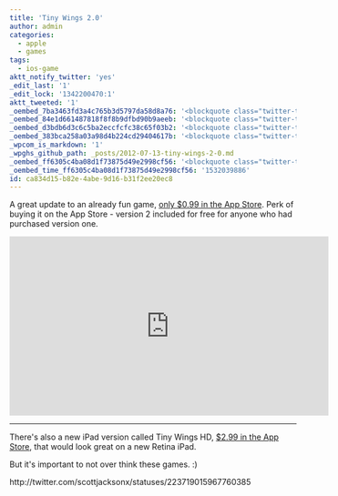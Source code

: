 ```yaml
---
title: 'Tiny Wings 2.0'
author: admin
categories:
  - apple
  - games
tags:
  - ios-game
aktt_notify_twitter: 'yes'
_edit_last: '1'
_edit_lock: '1342200470:1'
aktt_tweeted: '1'
_oembed_7ba3463fd3a4c765b3d5797da58d8a76: '<blockquote class="twitter-tweet" width="550"><p>I like the Tiny Wings update, but I still don’t get why a bird needs coins, or even how he understands the concept of money.</p>&mdash; Scott Jackson (@scottjacksonx) <a href="https://twitter.com/scottjacksonx/status/223719015967760385" data-datetime="2012-07-13T10:02:24+00:00">July 13, 2012</a></blockquote><script src="//platform.twitter.com/widgets.js" charset="utf-8"></script>'
_oembed_84e1d661487818f8f8b9dfbd90b9aeeb: '<blockquote class="twitter-tweet" width="500"><p>I like the Tiny Wings update, but I still don’t get why a bird needs coins, or even how he understands the concept of money.</p>&mdash; Scott Jackson (@scottjacksonx) <a href="https://twitter.com/scottjacksonx/status/223719015967760385" data-datetime="2012-07-13T10:02:24+00:00">July 13, 2012</a></blockquote><script src="//platform.twitter.com/widgets.js" charset="utf-8"></script>'
_oembed_d3bdb6d3c6c5ba2eccfcfc38c65f03b2: '<blockquote class="twitter-tweet" width="550"><p>I like the Tiny Wings update, but I still don’t get why a bird needs coins, or even how he understands the concept of money.</p>&mdash; Scott Jackson (@scottjacksonx) <a href="https://twitter.com/scottjacksonx/statuses/223719015967760385">July 13, 2012</a></blockquote><script async src="//platform.twitter.com/widgets.js" charset="utf-8"></script>'
_oembed_383bca258a03a98d4b224cd29404617b: '<blockquote class="twitter-tweet" width="550"><p>I like the Tiny Wings update, but I still don’t get why a bird needs coins, or even how he understands the concept of money.</p>&mdash; Scott Jackson (@scottjacksonx) <a href="https://twitter.com/scottjacksonx/statuses/223719015967760385">July 13, 2012</a></blockquote><script async src="//platform.twitter.com/widgets.js" charset="utf-8"></script>'
_wpcom_is_markdown: '1'
_wpghs_github_path: _posts/2012-07-13-tiny-wings-2-0.md
_oembed_ff6305c4ba08d1f73875d49e2998cf56: '<blockquote class="twitter-tweet" data-width="550" data-dnt="true"><p lang="en" dir="ltr">I like the Tiny Wings update, but I still don’t get why a bird needs coins, or even how he understands the concept of money.</p>&mdash; Scott Jackson (@scottjacksonx) <a href="https://twitter.com/scottjacksonx/status/223719015967760385?ref_src=twsrc%5Etfw">July 13, 2012</a></blockquote><script async src="https://platform.twitter.com/widgets.js" charset="utf-8"></script>'
_oembed_time_ff6305c4ba08d1f73875d49e2998cf56: '1532039886'
id: ca834d15-b82e-4abe-9d16-b31f2ee20ec8
---
```

<p>A great update to an already fun game, <a href="http://click.linksynergy.com/fs-bin/stat?id=6PFrOqNV4B8&offerid=146261&type=3&subid=0&tmpid=1826&RD_PARM1=http%253A%252F%252Fitunes.apple.com%252Fca%252Fapp%252Ftiny-wings%252Fid417817520%253Fmt%253D8%2526uo%253D4%2526partnerId%253D30" target="itunes_store">only $0.99 in the App Store</a>. Perk of buying it on the App Store - version 2 included for free for anyone who had purchased version one.</p>
<p><iframe width="560" height="315" src="http://www.youtube.com/embed/AXUiyK1olZ8?rel=0" frameborder="0" allowfullscreen></iframe></p>
<hr>
<p>There's also a new iPad version called Tiny Wings HD, <a href="http://click.linksynergy.com/fs-bin/stat?id=6PFrOqNV4B8&offerid=146261&type=3&subid=0&tmpid=1826&RD_PARM1=http%253A%252F%252Fitunes.apple.com%252Fca%252Fapp%252Ftiny-wings-hd%252Fid541517597%253Fmt%253D8%2526uo%253D4%2526partnerId%253D30" target="itunes_store">$2.99 in the App Store</a>, that would look great on a new Retina iPad.</p>
<p>But it's important to not over think these games. :)</p>
<p>http://twitter.com/scottjacksonx/statuses/223719015967760385</p>
